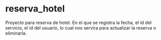 # reserva_hotel
Proyecto para reserva de hotel. En el que se registra la fecha, el id del servicio, el id del usuario, lo cual nos servira para actualizar la reserva o eliminarla.
